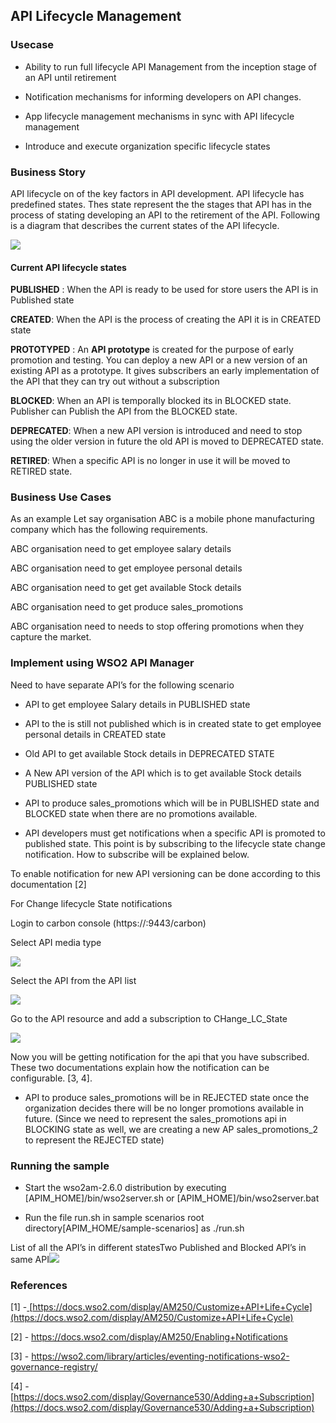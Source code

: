## API Lifecycle Management

### Usecase

* Ability to run full lifecycle API Management from the inception stage of an API until retirement

* Notification mechanisms for informing developers on API changes.

* App lifecycle management mechanisms in sync with API lifecycle management 

* Introduce and execute organization specific lifecycle states

### Business Story

API lifecycle on of the key factors in API development. API lifecycle has predefined states. Thes state represent the the stages that API has in the process of stating developing an API to the retirement of the API. Following is a diagram that describes the current states of the API lifecycle.

![](images/image_0.png)

#### Current API lifecycle states

**PUBLISHED** : When the API is ready to be used for store users the API is in Published state

**CREATED**: When the API is the process of creating the API it is in CREATED state

**PROTOTYPED** : An **API prototype** is created for the purpose of early promotion and testing. You can deploy a new API or a new version of an existing API as a prototype. It gives subscribers an early implementation of the API that they can try out without a subscription

**BLOCKED**: When an API is temporally blocked its in BLOCKED state. Publisher can Publish the API from the BLOCKED state.

**DEPRECATED**: When a new API version is introduced and need to stop using the older version in future the old API is moved to DEPRECATED state.

**RETIRED**: When a specific API is no longer in use it will be moved to RETIRED state.

### Business Use Cases

As an example Let  say organisation ABC is a mobile phone manufacturing company which has the following requirements. 

ABC organisation need to get employee  salary details

ABC organisation need to get employee personal details

ABC organisation need to get get available Stock details

ABC organisation need to get produce sales_promotions

ABC organisation need to needs to stop offering promotions when they capture the market.

### Implement using WSO2 API Manager

Need to have separate API’s for the following scenario 

* API to get employee Salary details in PUBLISHED state

* API to the is still not published which is in created state to get employee personal details in CREATED state

* Old API to get available Stock details in DEPRECATED STATE

* A New API version of the API which is to get available  Stock details PUBLISHED state

* API to produce sales_promotions which will be in PUBLISHED state and BLOCKED state when there are no promotions available.

* API developers must get notifications when a specific API is promoted to published state. This point is by subscribing to the lifecycle state change notification. How to subscribe will be explained below. 

To enable notification for new API versioning can be done according to this documentation [2]

For Change lifecycle State notifications

Login to carbon console (https://<hostname>:9443/carbon)

Select API media type

![](images/image_1.png)

Select the API from the API list

![](images/image_2.png)

Go to the API resource and add a subscription to CHange_LC_State

![](images/image_3.png)

Now you will be getting notification for the api that you have subscribed. These two documentations explain how the notification can be configurable. [3, 4]. 

* API to produce sales_promotions will be in REJECTED state once the organization decides there will be no longer promotions available in future. (Since we need to represent the sales_promotions api in BLOCKING state as well, we are creating a new AP sales_promotions_2 to represent the REJECTED state)

### Running the sample

* Start the wso2am-2.6.0 distribution by executing [APIM_HOME]/bin/wso2server.sh or [APIM_HOME]/bin/wso2server.bat

* Run the file run.sh in sample scenarios root directory[APIM_HOME/sample-scenarios] as ./run.sh

List of all the API’s in different statesTwo Published and Blocked API’s in same API![](images/image_4.png)

### References

[1] -[ ](https://docs.wso2.com/display/AM250/Key+Concepts#KeyConcepts-APIvisibilityandsubscription)[https://docs.wso2.com/display/AM250/Customize+API+Life+Cycle](https://docs.wso2.com/display/AM250/Customize+API+Life+Cycle)

[2] - https://docs.wso2.com/display/AM250/Enabling+Notifications

[3] - https://wso2.com/library/articles/eventing-notifications-wso2-governance-registry/

[4] - [https://docs.wso2.com/display/Governance530/Adding+a+Subscription](https://docs.wso2.com/display/Governance530/Adding+a+Subscription)

